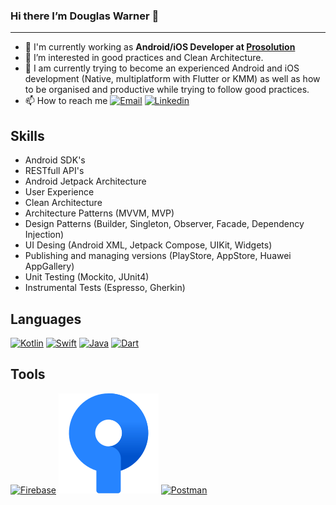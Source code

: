 ### Hi there I’m Douglas Warner 👋
---

- 🔭 I'm currently working as **Android/iOS Developer at [Prosolution](https://prosolution.com)**
- 👀 I’m interested in good practices and Clean Architecture.
- 🌱 I am currently trying to become an experienced Android and iOS development (Native, multiplatform with Flutter or KMM) as well as how to be organised and productive while trying to follow good practices.
- 📫 How to reach me [![Email](https://img.shields.io/badge/e‑mail-D14836.svg?style=for-the-badge&logo=GMail&logoColor=white)](mailto:douglaswarner.jp@gmail.com?subject=[GitHub]%20🔥%20contact&body=Hello%20Douglas...) [![Linkedin](https://img.shields.io/badge/linkedin-0077B5.svg?style=for-the-badge&logo=linkedin&logoColor=white)](https://www.linkedin.com/in/douglas-warner-jurado-peña/)

## Skills
- Android SDK's
- RESTfull API's
- Android Jetpack Architecture
- User Experience
- Clean Architecture
- Architecture Patterns (MVVM, MVP)
- Design Patterns (Builder, Singleton, Observer, Facade, Dependency Injection)
- UI Desing (Android XML, Jetpack Compose, UIKit, Widgets)
- Publishing and managing versions (PlayStore, AppStore, Huawei AppGallery)
- Unit Testing (Mockito, JUnit4)
- Instrumental Tests (Espresso, Gherkin)

## Languages
[![Kotlin](https://www.vectorlogo.zone/logos/kotlinlang/kotlinlang-icon.svg)](https://kotlinlang.org) [![Swift](https://www.vectorlogo.zone/logos/swift/swift-icon.svg)](https://www.apple.com/es/swift/) [![Java](https://www.vectorlogo.zone/logos/java/java-icon.svg)](https://dev.java) [![Dart](https://www.vectorlogo.zone/logos/dartlang/dartlang-icon.svg)](https://dart.dev)

## Tools
[![Firebase](https://www.vectorlogo.zone/logos/firebase/firebase-icon.svg)](https://firebase.google.com/?hl=es) [![SourceTree](https://github.com/DouglasWarner/DouglasWarner/blob/main/resources/sourcetree-svgrepo-com.svg)](https://www.sourcetreeapp.com) [![Postman](https://www.vectorlogo.zone/logos/getpostman/getpostman-icon.svg)](https://postman.com)
